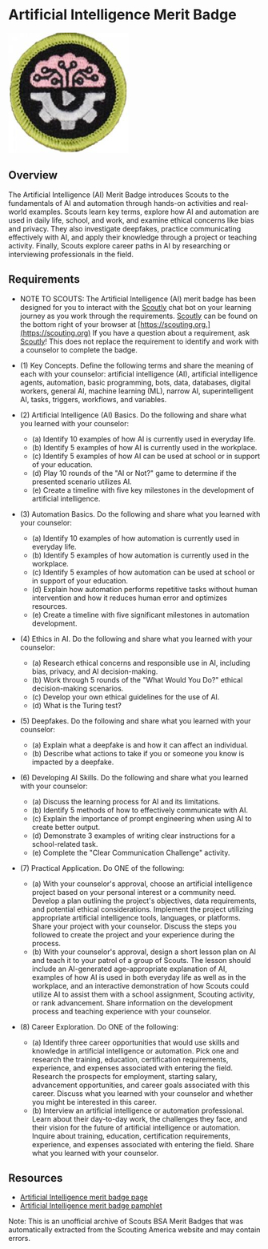 

# Artificial Intelligence Merit Badge

![Artificial Intelligence Merit Badge](images/artificial-intelligence-merit-badge.jpg)

## Overview



The Artificial Intelligence (AI) Merit Badge introduces Scouts to the fundamentals of AI and automation through hands-on activities and real-world examples. Scouts learn key terms, explore how AI and automation are used in daily life, school, and work, and examine ethical concerns like bias and privacy. They also investigate deepfakes, practice communicating effectively with AI, and apply their knowledge through a project or teaching activity. Finally, Scouts explore career paths in AI by researching or interviewing professionals in the field.

## Requirements

* NOTE TO SCOUTS:  The Artificial Intelligence (AI) merit badge has been designed for you to interact with the [Scoutly](https://blog.scoutingmagazine.org/2025/08/21/everything-you-need-to-know-about-scoutly-scouting-americas-new-ai-tool/) chat bot on your learning journey as you work through the requirements.  [Scoutly](https://blog.scoutingmagazine.org/2025/08/21/everything-you-need-to-know-about-scoutly-scouting-americas-new-ai-tool/) can be found on the bottom right of your browser at [https://scouting.org.](https://scouting.org)  If you have a question about a requirement, ask [Scoutly](https://blog.scoutingmagazine.org/2025/08/21/everything-you-need-to-know-about-scoutly-scouting-americas-new-ai-tool/)!  This does not replace the requirement to identify and work with a counselor to complete the badge.
* (1) Key Concepts.  Define the following terms and share the meaning of each with your counselor: artificial intelligence (AI), artificial intelligence agents, automation, basic programming, bots, data, databases, digital workers, general AI, machine learning (ML), narrow AI, superintelligent AI, tasks, triggers, workflows, and variables.
* (2) Artificial Intelligence (AI) Basics.  Do the following and share what you learned with your counselor:
    * (a) Identify 10 examples of how AI is currently used in everyday life.
    * (b) Identify 5 examples of how AI is currently used in the workplace.
    * (c) Identify 5 examples of how AI can be used at school or in support of your education.
    * (d) Play 10 rounds of the "AI or Not?" game to determine if the presented scenario utilizes AI.
    * (e) Create a timeline with five key milestones in the development of artificial intelligence.


* (3) Automation Basics. Do the following and share what you learned with your counselor:
    * (a) Identify 10 examples of how automation is currently used in everyday life.
    * (b) Identify 5 examples of how automation is currently used in the workplace.
    * (c) Identify 5 examples of how automation can be used at school or in support of your education.
    * (d) Explain how automation performs repetitive tasks without human intervention and how it reduces human error and optimizes resources.
    * (e) Create a timeline with five significant milestones in automation development.


* (4) Ethics in AI.  Do the following and share what you learned with your counselor:
    * (a) Research ethical concerns and responsible use in AI, including bias, privacy, and AI decision-making.
    * (b) Work through 5 rounds of the "What Would You Do?" ethical decision-making scenarios.
    * (c) Develop your own ethical guidelines for the use of AI.
    * (d) What is the Turing test?


* (5) Deepfakes. Do the following and share what you learned with your counselor:
    * (a) Explain what a deepfake is and how it can affect an individual.
    * (b) Describe what actions to take if you or someone you know is impacted by a deepfake.


* (6) Developing AI Skills. Do the following and share what you learned with your counselor:
    * (a) Discuss the learning process for AI and its limitations.
    * (b) Identify 5 methods of how to effectively communicate with AI.
    * (c) Explain the importance of prompt engineering when using AI to create better output.
    * (d) Demonstrate 3 examples of writing clear instructions for a school-related task.
    * (e) Complete the "Clear Communication Challenge" activity.


* (7) Practical Application.  Do ONE of the following:
    * (a) With your counselor's approval, choose an artificial intelligence project based on your personal interest or a community need. Develop a plan outlining the project's objectives, data requirements, and potential ethical considerations. Implement the project utilizing appropriate artificial intelligence tools, languages, or platforms. Share your project with your counselor. Discuss the steps you followed to create the project and your experience during the process.
    * (b) With your counselor's approval, design a short lesson plan on AI and teach it to your patrol of a group of Scouts. The lesson should include an AI-generated age-appropriate explanation of AI, examples of how AI is used in both everyday life as well as in the workplace, and an interactive demonstration of how Scouts could utilize AI to assist them with a school assignment, Scouting activity, or rank advancement. Share information on the development process and teaching experience with your counselor.


* (8) Career Exploration.  Do ONE of the following:
    * (a) Identify three career opportunities that would use skills and knowledge in artificial intelligence or automation. Pick one and research the training, education, certification requirements, experience, and expenses associated with entering the field. Research the prospects for employment, starting salary, advancement opportunities, and career goals associated with this career. Discuss what you learned with your counselor and whether you might be interested in this career.
    * (b) Interview an artificial intelligence or automation professional. Learn about their day-to-day work, the challenges they face, and their vision for the future of artificial intelligence or automation. Inquire about training, education, certification requirements, experience, and expenses associated with entering the field. Share what you learned with your counselor.




## Resources

- [Artificial Intelligence merit badge page](https://www.scouting.org/merit-badges/artificial-intelligence/)
- [Artificial Intelligence merit badge pamphlet](None)

Note: This is an unofficial archive of Scouts BSA Merit Badges that was automatically extracted from the Scouting America website and may contain errors.